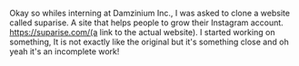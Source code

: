 Okay so whiles interning at Damzinium Inc., I was asked to clone a website called suparise. A site that helps people to grow their Instagram account.
https://suparise.com/(a link to the actual website). I started working on something, It is not exactly like the original but it's something close and oh yeah it's an incomplete work!
